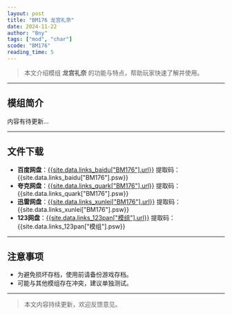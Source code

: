 ```yaml
---
layout: post
title: "BM176 龙宫礼奈"
date: 2024-11-22
author: "Bny"
tags: ["mod", "char"]
scode: "BM176"
reading_time: 5
---
```


> 本文介绍模组 **龙宫礼奈** 的功能与特点，帮助玩家快速了解并使用。

---

## 模组简介

内容有待更新...

---

## 文件下载
- **百度网盘**：[{{site.data.links_baidu["BM176"].url}}]({{site.data.links_baidu["BM176"].url}}) 提取码：{{site.data.links_baidu["BM176"].psw}}
- **夸克网盘**：[{{site.data.links_quark["BM176"].url}}]({{site.data.links_quark["BM176"].url}}) 提取码：{{site.data.links_quark["BM176"].psw}}
- **迅雷网盘**：[{{site.data.links_xunlei["BM176"].url}}]({{site.data.links_xunlei["BM176"].url}}) 提取码：{{site.data.links_xunlei["BM176"].psw}}
- **123网盘**：[{{site.data.links_123pan["模组"].url}}]({{site.data.links_123pan["模组"].url}}) 提取码：{{site.data.links_123pan["模组"].psw}}

---

## 注意事项
- 为避免损坏存档，使用前请备份游戏存档。
- 可能与其他模组存在冲突，建议单独测试。

---

> 本文内容持续更新，欢迎反馈意见。
